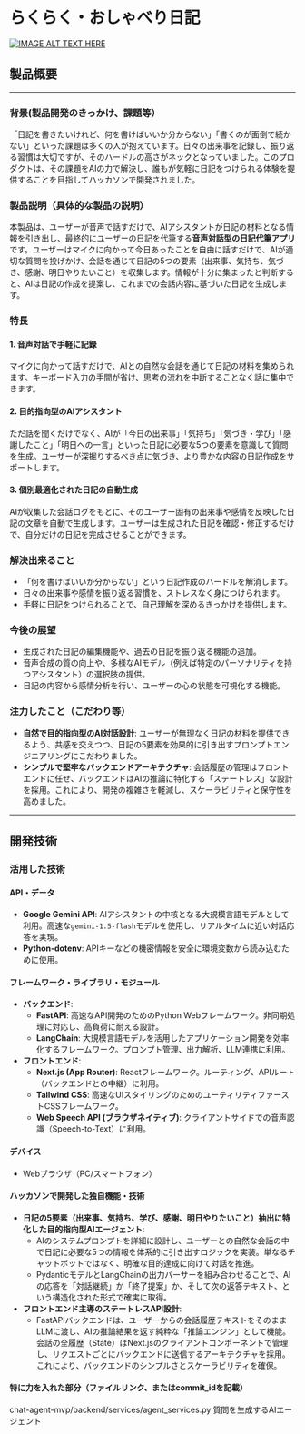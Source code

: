 # らくらく・おしゃべり日記

[![IMAGE ALT TEXT HERE](https://jphacks.com/wp-content/uploads/2025/05/JPHACKS2025_ogp.jpg)](https://www.youtube.com/watch?v=lA9EluZugD8)

## 製品概要

-----

### 背景(製品開発のきっかけ、課題等）

「日記を書きたいけれど、何を書けばいいか分からない」「書くのが面倒で続かない」といった課題は多くの人が抱えています。日々の出来事を記録し、振り返る習慣は大切ですが、そのハードルの高さがネックとなっていました。このプロダクトは、その課題をAIの力で解決し、誰もが気軽に日記をつけられる体験を提供することを目指してハッカソンで開発されました。

### 製品説明（具体的な製品の説明）

本製品は、ユーザーが音声で話すだけで、AIアシスタントが日記の材料となる情報を引き出し、最終的にユーザーの日記を代筆する**音声対話型の日記代筆アプリ**です。ユーザーはマイクに向かって今日あったことを自由に話すだけで、AIが適切な質問を投げかけ、会話を通じて日記の5つの要素（出来事、気持ち、気づき、感謝、明日やりたいこと）を収集します。情報が十分に集まったと判断すると、AIは日記の作成を提案し、これまでの会話内容に基づいた日記を生成します。

### 特長

#### 1\. 音声対話で手軽に記録

マイクに向かって話すだけで、AIとの自然な会話を通じて日記の材料を集められます。キーボード入力の手間が省け、思考の流れを中断することなく話に集中できます。

#### 2\. 目的指向型のAIアシスタント

ただ話を聞くだけでなく、AIが「今日の出来事」「気持ち」「気づき・学び」「感謝したこと」「明日への一言」といった日記に必要な5つの要素を意識して質問を生成。ユーザーが深掘りするべき点に気づき、より豊かな内容の日記作成をサポートします。

#### 3\. 個別最適化された日記の自動生成

AIが収集した会話ログをもとに、そのユーザー固有の出来事や感情を反映した日記の文章を自動で生成します。ユーザーは生成された日記を確認・修正するだけで、自分だけの日記を完成させることができます。

### 解決出来ること

 * 「何を書けばいいか分からない」という日記作成のハードルを解消します。
 * 日々の出来事や感情を振り返る習慣を、ストレスなく身につけられます。
 * 手軽に日記をつけられることで、自己理解を深めるきっかけを提供します。

### 今後の展望

 * 生成された日記の編集機能や、過去の日記を振り返る機能の追加。
 * 音声合成の質の向上や、多様なAIモデル（例えば特定のパーソナリティを持つアシスタント）の選択肢の提供。
 * 日記の内容から感情分析を行い、ユーザーの心の状態を可視化する機能。

### 注力したこと（こだわり等）

 * **自然で目的指向型のAI対話設計**: ユーザーが無理なく日記の材料を提供できるよう、共感を交えつつ、日記の5要素を効果的に引き出すプロンプトエンジニアリングにこだわりました。
 * **シンプルで堅牢なバックエンドアーキテクチャ**: 会話履歴の管理はフロントエンドに任せ、バックエンドはAIの推論に特化する「ステートレス」な設計を採用。これにより、開発の複雑さを軽減し、スケーラビリティと保守性を高めました。

-----

## 開発技術

### 活用した技術

#### API・データ

 * **Google Gemini API**: AIアシスタントの中核となる大規模言語モデルとして利用。高速な`gemini-1.5-flash`モデルを使用し、リアルタイムに近い対話応答を実現。
 * **Python-dotenv**: APIキーなどの機密情報を安全に環境変数から読み込むために使用。

#### フレームワーク・ライブラリ・モジュール

 * **バックエンド**:
     * **FastAPI**: 高速なAPI開発のためのPython Webフレームワーク。非同期処理に対応し、高負荷に耐える設計。
     * **LangChain**: 大規模言語モデルを活用したアプリケーション開発を効率化するフレームワーク。プロンプト管理、出力解析、LLM連携に利用。
 * **フロントエンド**:
     * **Next.js (App Router)**: Reactフレームワーク。ルーティング、APIルート（バックエンドとの中継）に利用。
     * **Tailwind CSS**: 高速なUIスタイリングのためのユーティリティファーストCSSフレームワーク。
     * **Web Speech API (ブラウザネイティブ)**: クライアントサイドでの音声認識（Speech-to-Text）に利用。

#### デバイス

 * Webブラウザ（PC/スマートフォン）

#### ハッカソンで開発した独自機能・技術

 * **日記の5要素（出来事、気持ち、学び、感謝、明日やりたいこと）抽出に特化した目的指向型AIエージェント**:
     * AIのシステムプロンプトを詳細に設計し、ユーザーとの自然な会話の中で日記に必要な5つの情報を体系的に引き出すロジックを実装。単なるチャットボットではなく、明確な目的達成に向けて対話を推進。
     * PydanticモデルとLangChainの出力パーサーを組み合わせることで、AIの応答を「対話継続」か「終了提案」か、そして次の返答テキスト、という構造化された形式で確実に取得。
 * **フロントエンド主導のステートレスAPI設計**:
     * FastAPIバックエンドは、ユーザーからの会話履歴テキストをそのままLLMに渡し、AIの推論結果を返す純粋な「推論エンジン」として機能。会話の全履歴（State）はNext.jsのクライアントコンポーネントで管理し、リクエストごとにバックエンドに送信するアーキテクチャを採用。これにより、バックエンドのシンプルさとスケーラビリティを確保。

#### 特に力を入れた部分（ファイルリンク、またはcommit\_idを記載）
chat-agent-mvp/backend/services/agent_services.py 質問を生成するAIエージェント

